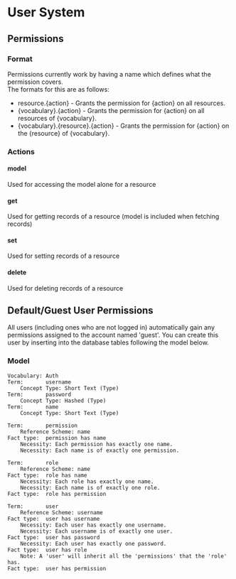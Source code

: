 # User System

## Permissions

### Format
Permissions currently work by having a name which defines what the permission covers.  
The formats for this are as follows:

* resource.{action} - Grants the permission for {action} on all resources.
* {vocabulary}.{action} - Grants the permission for {action} on all resources of {vocabulary}.
* {vocabulary}.{resource}.{action} - Grants the permission for {action} on the {resource} of {vocabulary}.

### Actions
#### model
Used for accessing the model alone for a resource
#### get
Used for getting records of a resource (model is included when fetching records)
#### set
Used for setting records of a resource
#### delete
Used for deleting records of a resource

## Default/Guest User Permissions
All users (including ones who are not logged in) automatically gain any permissions assigned to the account named 'guest'.  You can create this user by inserting into the database tables following the model below.

### Model
```text
Vocabulary: Auth
Term:       username
	Concept Type: Short Text (Type)
Term:       password
	Concept Type: Hashed (Type)
Term:       name
	Concept Type: Short Text (Type)

Term:       permission
	Reference Scheme: name
Fact type:  permission has name
	Necessity: Each permission has exactly one name.
	Necessity: Each name is of exactly one permission.

Term:       role
	Reference Scheme: name
Fact type:  role has name
	Necessity: Each role has exactly one name.
	Necessity: Each name is of exactly one role.
Fact type:  role has permission

Term:       user
	Reference Scheme: username
Fact type:  user has username
	Necessity: Each user has exactly one username.
	Necessity: Each username is of exactly one user.
Fact type:  user has password
	Necessity: Each user has exactly one password.
Fact type:  user has role
	Note: A 'user' will inherit all the 'permissions' that the 'role' has.
Fact type:  user has permission
```